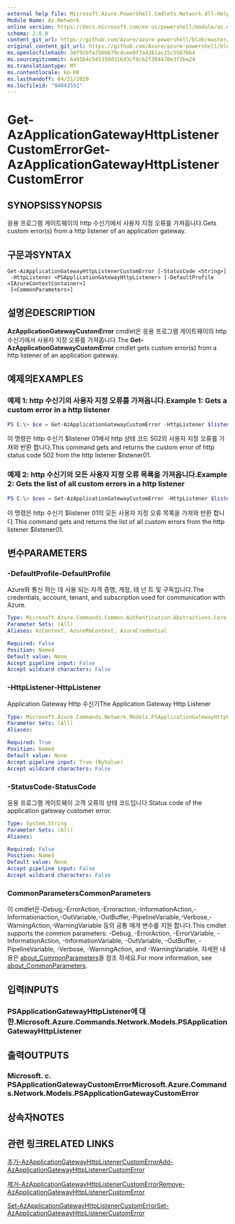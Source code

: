 ```yaml
---
external help file: Microsoft.Azure.PowerShell.Cmdlets.Network.dll-Help.xml
Module Name: Az.Network
online version: https://docs.microsoft.com/en-us/powershell/module/az.network/get-azapplicationgatewayhttplistenercustomerror
schema: 2.0.0
content_git_url: https://github.com/Azure/azure-powershell/blob/master/src/Network/Network/help/Get-AzApplicationGatewayHttpListenerCustomError.md
original_content_git_url: https://github.com/Azure/azure-powershell/blob/master/src/Network/Network/help/Get-AzApplicationGatewayHttpListenerCustomError.md
ms.openlocfilehash: 34f92bfa7566679c4cee9f7a4281ac15c55676b4
ms.sourcegitcommit: 6a91b4c545350d316d3cf8c62f384478e3f3ba24
ms.translationtype: MT
ms.contentlocale: ko-KR
ms.lasthandoff: 04/21/2020
ms.locfileid: "94043552"
---
```

# <span data-ttu-id="27e13-101">Get-AzApplicationGatewayHttpListenerCustomError</span><span class="sxs-lookup"><span data-stu-id="27e13-101">Get-AzApplicationGatewayHttpListenerCustomError</span></span>

## <span data-ttu-id="27e13-102">SYNOPSIS</span><span class="sxs-lookup"><span data-stu-id="27e13-102">SYNOPSIS</span></span>
<span data-ttu-id="27e13-103">응용 프로그램 게이트웨이의 http 수신기에서 사용자 지정 오류를 가져옵니다.</span><span class="sxs-lookup"><span data-stu-id="27e13-103">Gets custom error(s) from a http listener of an application gateway.</span></span>

## <span data-ttu-id="27e13-104">구문과</span><span class="sxs-lookup"><span data-stu-id="27e13-104">SYNTAX</span></span>

```
Get-AzApplicationGatewayHttpListenerCustomError [-StatusCode <String>]
 -HttpListener <PSApplicationGatewayHttpListener> [-DefaultProfile <IAzureContextContainer>]
 [<CommonParameters>]
```

## <span data-ttu-id="27e13-105">설명은</span><span class="sxs-lookup"><span data-stu-id="27e13-105">DESCRIPTION</span></span>
<span data-ttu-id="27e13-106">**AzApplicationGatewayCustomError** cmdlet은 응용 프로그램 게이트웨이의 http 수신기에서 사용자 지정 오류를 가져옵니다.</span><span class="sxs-lookup"><span data-stu-id="27e13-106">The **Get-AzApplicationGatewayCustomError** cmdlet gets custom error(s) from a http listener of an application gateway.</span></span>

## <span data-ttu-id="27e13-107">예제의</span><span class="sxs-lookup"><span data-stu-id="27e13-107">EXAMPLES</span></span>

### <span data-ttu-id="27e13-108">예제 1: http 수신기의 사용자 지정 오류를 가져옵니다.</span><span class="sxs-lookup"><span data-stu-id="27e13-108">Example 1: Gets a custom error in a http listener</span></span>
```powershell
PS C:\> $ce = Get-AzApplicationGatewayCustomError -HttpListener $listener01 -StatusCode HttpStatus502
```

<span data-ttu-id="27e13-109">이 명령은 http 수신기 $listener 01에서 http 상태 코드 502의 사용자 지정 오류를 가져와 반환 합니다.</span><span class="sxs-lookup"><span data-stu-id="27e13-109">This command gets and returns the custom error of http status code 502 from the http listener $listener01.</span></span>

### <span data-ttu-id="27e13-110">예제 2: http 수신기의 모든 사용자 지정 오류 목록을 가져옵니다.</span><span class="sxs-lookup"><span data-stu-id="27e13-110">Example 2: Gets the list of all custom errors in a http listener</span></span>
```powershell
PS C:\> $ces = Get-AzApplicationGatewayCustomError -HttpListener $listener01
```

<span data-ttu-id="27e13-111">이 명령은 http 수신기 $listener 01의 모든 사용자 지정 오류 목록을 가져와 반환 합니다.</span><span class="sxs-lookup"><span data-stu-id="27e13-111">This command gets and returns the list of all custom errors from the http listener $listener01.</span></span>

## <span data-ttu-id="27e13-112">변수</span><span class="sxs-lookup"><span data-stu-id="27e13-112">PARAMETERS</span></span>

### <span data-ttu-id="27e13-113">-DefaultProfile</span><span class="sxs-lookup"><span data-stu-id="27e13-113">-DefaultProfile</span></span>
<span data-ttu-id="27e13-114">Azure와 통신 하는 데 사용 되는 자격 증명, 계정, 테 넌 트 및 구독입니다.</span><span class="sxs-lookup"><span data-stu-id="27e13-114">The credentials, account, tenant, and subscription used for communication with Azure.</span></span>

```yaml
Type: Microsoft.Azure.Commands.Common.Authentication.Abstractions.Core.IAzureContextContainer
Parameter Sets: (All)
Aliases: AzContext, AzureRmContext, AzureCredential

Required: False
Position: Named
Default value: None
Accept pipeline input: False
Accept wildcard characters: False
```

### <span data-ttu-id="27e13-115">-HttpListener</span><span class="sxs-lookup"><span data-stu-id="27e13-115">-HttpListener</span></span>
<span data-ttu-id="27e13-116">Application Gateway Http 수신기</span><span class="sxs-lookup"><span data-stu-id="27e13-116">The Application Gateway Http Listener</span></span>

```yaml
Type: Microsoft.Azure.Commands.Network.Models.PSApplicationGatewayHttpListener
Parameter Sets: (All)
Aliases:

Required: True
Position: Named
Default value: None
Accept pipeline input: True (ByValue)
Accept wildcard characters: False
```

### <span data-ttu-id="27e13-117">-StatusCode</span><span class="sxs-lookup"><span data-stu-id="27e13-117">-StatusCode</span></span>
<span data-ttu-id="27e13-118">응용 프로그램 게이트웨이 고객 오류의 상태 코드입니다.</span><span class="sxs-lookup"><span data-stu-id="27e13-118">Status code of the application gateway customer error.</span></span>

```yaml
Type: System.String
Parameter Sets: (All)
Aliases:

Required: False
Position: Named
Default value: None
Accept pipeline input: False
Accept wildcard characters: False
```

### <span data-ttu-id="27e13-119">CommonParameters</span><span class="sxs-lookup"><span data-stu-id="27e13-119">CommonParameters</span></span>
<span data-ttu-id="27e13-120">이 cmdlet은-Debug,-ErrorAction,-Erroraction,-InformationAction,-Informationaction,-OutVariable,-OutBuffer,-PipelineVariable,-Verbose,-WarningAction,-WarningVariable 등의 공통 매개 변수를 지원 합니다.</span><span class="sxs-lookup"><span data-stu-id="27e13-120">This cmdlet supports the common parameters: -Debug, -ErrorAction, -ErrorVariable, -InformationAction, -InformationVariable, -OutVariable, -OutBuffer, -PipelineVariable, -Verbose, -WarningAction, and -WarningVariable.</span></span> <span data-ttu-id="27e13-121">자세한 내용은 [about_CommonParameters](http://go.microsoft.com/fwlink/?LinkID=113216)을 참조 하세요.</span><span class="sxs-lookup"><span data-stu-id="27e13-121">For more information, see [about_CommonParameters](http://go.microsoft.com/fwlink/?LinkID=113216).</span></span>

## <span data-ttu-id="27e13-122">입력</span><span class="sxs-lookup"><span data-stu-id="27e13-122">INPUTS</span></span>

### <span data-ttu-id="27e13-123">PSApplicationGatewayHttpListener에 대 한.</span><span class="sxs-lookup"><span data-stu-id="27e13-123">Microsoft.Azure.Commands.Network.Models.PSApplicationGatewayHttpListener</span></span>

## <span data-ttu-id="27e13-124">출력</span><span class="sxs-lookup"><span data-stu-id="27e13-124">OUTPUTS</span></span>

### <span data-ttu-id="27e13-125">Microsoft. c. PSApplicationGatewayCustomError</span><span class="sxs-lookup"><span data-stu-id="27e13-125">Microsoft.Azure.Commands.Network.Models.PSApplicationGatewayCustomError</span></span>

## <span data-ttu-id="27e13-126">상속자</span><span class="sxs-lookup"><span data-stu-id="27e13-126">NOTES</span></span>

## <span data-ttu-id="27e13-127">관련 링크</span><span class="sxs-lookup"><span data-stu-id="27e13-127">RELATED LINKS</span></span>

[<span data-ttu-id="27e13-128">추가-AzApplicationGatewayHttpListenerCustomError</span><span class="sxs-lookup"><span data-stu-id="27e13-128">Add-AzApplicationGatewayHttpListenerCustomError</span></span>](./Add-AzApplicationGatewayHttpListenerCustomError.md)

[<span data-ttu-id="27e13-129">제거-AzApplicationGatewayHttpListenerCustomError</span><span class="sxs-lookup"><span data-stu-id="27e13-129">Remove-AzApplicationGatewayHttpListenerCustomError</span></span>](./Remove-AzApplicationGatewayHttpListenerCustomError.md)

[<span data-ttu-id="27e13-130">Set-AzApplicationGatewayHttpListenerCustomError</span><span class="sxs-lookup"><span data-stu-id="27e13-130">Set-AzApplicationGatewayHttpListenerCustomError</span></span>](./Set-AzApplicationGatewayHttpListenerCustomError.md)
